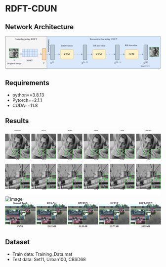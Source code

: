 # RDFT-CDUN


## Network Architecture
![image](https://github.com/dwt112/RDFT-CDUN/blob/main/Figs/paper2_framework.png)

## Requirements
* python==3.8.13
* Pytorch==2.1.1
* CUDA==11.8

## Results
![image](https://github.com/dwt112/RDFT-CDUN/blob/main/Figs/combined_image2_2.tif)
![image](https://github.com/dwt112/RDFT-CDUN/blob/main/Figs/combined_image2_3.tif)
![image](https://github.com/dwt112/RDFT-CDUN/blob/main/Figs/combined_image2_4.tif)

## Dataset
* Train data: Training_Data.mat
* Test data: Set11, Urban100, CBSD68
